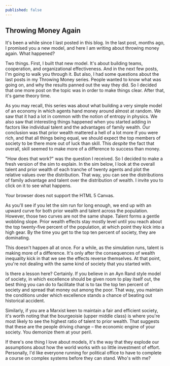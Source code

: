 ```yaml
---
published: false
---
```

## Throwing Money Again

It's been a while since I last posted in this blog. In the last post, months ago, I promised you a new model, and here I am writing about throwing money again. What happened?

Two things. First, I built that new model. It's about building teams, cooperation, and organizational effectiveness. And in the next few posts, I'm going to walk you through it. But also, I had some questions about the last posts in my Throwing Money series. People wanted to know what was going on, and why the results panned out the way they did. So I decided that one more post on the topic was in order to make things clear. After that, it's game theory time.

As you may recall, this series was about what building a very simple model of an economy in which agents hand money around almost at random. We saw that it had a lot in common with the notion of entropy in physics. We also saw that interesting things happened when you started adding in factors like individual talent and the advantages of family wealth. Our conclusion was that prior wealth mattered a hell of a lot more if you were rich, and that all things being equal, we should expect the top members of society to be there more out of luck than skill. This _despite_ the fact that overall, skill seemed to make more of a difference to success than money.  

"How does that work?" was the question I received. So I decided to make a fresh version of the sim to explain. In the sim below, I look at the overall talent and prior wealth of each tranche of twenty agents and plot the relative values over the distribution. That way, you can see the distributions of family advantage and talent over the distribution of wealth. I invite you to click on it to see what happens. 

<canvas id="canvasWealthEntropyTop" width="500" height="200">
 Your browser does not support the HTML 5 Canvas.
</canvas>
<script>
function simWealthEntropyOver() {

	//SIM WRAPPER CONFIG =====================
	var state = 0;
	var timer;
	var canvas = document.getElementById('canvasWealthEntropyOver');
	var context = canvas.getContext('2d');
	canvas.addEventListener('click', updateState, false);

	function updateState() {
		state = (state+1)%3;
		if (state == 0) {
			//Reset sim
			init();
		} else if (state == 1) {
			//Run sim
			timer = setInterval(update, 33);
		} else {
			//Stop sim
			clearInterval(timer);
		}
	}
	//=====================
	//SIM CODE =====================

	var agentList;
	var agentCount = 500;
	var wealthInit = 1000;
	var exchangesPerUpdate = 100;
	var maxExchange = 100;
	var gini = 0;
	var talentFit = 0;
	var wealthFit = 0;
	var talentFitTop = 0;
	var wealthFitTop = 0;
	var deathProb = 1/500;

	var sampleFraction = 1/4;
	var sampleSize = agentCount * sampleFraction;

	var sample = 20;
	var richList = new Array(agentCount/sample);
	var talentList = new Array(agentCount/sample);

	function init() {
		agentList = new Array();

		//Create agents
		for (var i = 0; i < agentCount; i++) {
			var initWealth = (Math.random() * wealthInit * 2);
			var agent = {
				wealth:initWealth,
				talent:Math.random(),
				talentColor:"#000000",
				wealthColor:"#000000",
				talentRank: 0,
				wealthRank: 0,
				startWealth: initWealth
			}
			agentList.push(agent);
		}

		//Sort agents based on talent
		agentList.sort(function (a,b) {
			return a.talent - b.talent;
		});

		//Set color for agents based on talent
		for (var i = 0; i < agentCount; i++) {
			var agent = agentList[i];

			var redVal = Math.floor(agent.talent * 255.0);
			var greenVal = Math.floor(agent.talent * 255.0 * 0.9);
			agent.talentColor = "rgb("+redVal+","+greenVal+",0)"

			agent.talentRank = i;
		}

		//Sort agents based on starting wealth
		agentList.sort(function (a,b) {
			return a.startWealth - b.startWealth;
		});

		//Set color for agents based on wealth
		for (var i = 0; i < agentCount; i++) {
			var agent = agentList[i];

			var colorVal = Math.floor(((i) * 255.0) / agentCount);
			agent.wealthColor = "rgb(0,"+colorVal+",0)"

			agent.wealthRank = i;
		}

		//Calculate wealth ineuality
		gini = calculateGini();

		//Calculate predictive power of talent measure
		talentFit = calculateTalentFit(agentCount);
		talentFitTop = calculateTalentFit(sampleSize);

		//Calculate predictive power of wealth measure
		wealthFit = calculateWealthFit(agentCount);
		wealthFitTop = calculateWealthFit(sampleSize);

		createOverlays();

		paint();
	}

	function update() {

		//Make wealth transfers
		for (var i = 0; i < exchangesPerUpdate; i++) {
			var exchangeAmount = Math.random() * maxExchange;

			var indexA = Math.floor(Math.random() * agentCount);
			var indexB = Math.floor(Math.random() * agentCount);
			var indexC = Math.floor(Math.random() * agentCount);
			var agentA = agentList[indexA];
			var agentB = agentList[indexB];
			var agentC = agentList[indexC];

			//If A can pay
			if (agentA.wealth >= exchangeAmount) {
				agentA.wealth -= exchangeAmount;

				var talentSum = agentB.talent + agentC.talent;
				var fractionTalentB = agentB.talent/talentSum;

				var wealthSum = agentB.wealth + agentC.wealth;
				var fractionWealthB = agentB.wealth/wealthSum;

				/*
				We experimentally determine the success of B by
				finding the mean of the two probabilities.
				 */
				var fractionMeanB = (fractionTalentB + fractionWealthB) / 2;

				if (Math.random() < fractionMeanB) {
					agentB.wealth += exchangeAmount;
				} else {
					agentC.wealth += exchangeAmount;
				}
			}

			if (Math.random() < deathProb) {
				agentA.talent = (agentA.talent + Math.random())/2;
				agentA.startWealth = agentA.wealth;
			}
		}

		/*
		Our population now contains individuals with
		New talent levels and starting wealth.
		This means that we need to re-label the population
		so that our indices still work.
		 */

		//Sort agents based on talent
		agentList.sort(function (a,b) {
			return a.talent - b.talent;
		});

		//Set color for agents based on talent
		for (var i = 0; i < agentCount; i++) {
			var agent = agentList[i];

			var redVal = Math.floor(agent.talent * 255.0);
			var greenVal = Math.floor(agent.talent * 255.0 * 0.9);
			agent.talentColor = "rgb("+redVal+","+greenVal+",0)"

			agent.talentRank = i;
		}

		//Sort agents based on starting wealth
		agentList.sort(function (a,b) {
			return a.startWealth - b.startWealth;
		});

		//Set color for agents based on wealth
		for (var i = 0; i < agentCount; i++) {
			var agent = agentList[i];

			var colorVal = Math.floor(((i) * 255.0) / agentCount);
			agent.wealthColor = "rgb(0,"+colorVal+",0)"

			agent.wealthRank = i;
		}

		//Sort array by wealth
		agentList.sort(function (a,b) {
			return a.wealth - b.wealth;
		});

		//Calculate wealth inequality
		gini = calculateGini();

		//Calculate predictive power of talent measure
		talentFit = calculateTalentFit(agentCount);
		talentFitTop = calculateTalentFit(sampleSize);

		//Calculate predictive power of wealth measure
		wealthFit = calculateWealthFit(agentCount);
		wealthFitTop = calculateWealthFit(sampleSize);

		createOverlays();

		paint();
	}

	function calculateGini() {

		//Find total wealth
		var totalWealth = 0;
		for (var i = 0; i < agentCount; i++) {
			totalWealth += agentList[i].wealth;
		}

		//Find average wealth
		var meanWealth = totalWealth / agentCount;

		//Calculate mean difference from the average
		var totalDiff = 0;
		for (var i = 0; i < agentCount; i++) {
			totalDiff += Math.abs(meanWealth - agentList[i].wealth);
		}

		//Calculate GINI
		var inequality = totalDiff / (2 * totalWealth);

		return inequality;
	}

	function calculateTalentFit(sampleSize) {

		var startAt = agentCount - sampleSize;
		var totalDiff = 0;
		for (var i = startAt; i < agentCount; i++) {

			//Calculate distance from ideal for each agent
			var diff = Math.abs(i - agentList[i].talentRank);

			//Sum differences from ideal
			totalDiff += diff;
		}

		//Find mean difference
		var meanDiff = totalDiff / sampleSize;
		var scaledMean = meanDiff / agentCount;

		var fit = 1 - (2 * scaledMean);
		return fit;
	}

	function calculateWealthFit(sampleSize) {

		var startAt = agentCount - sampleSize;
		var totalDiff = 0;
		for (var i = startAt; i < agentCount; i++) {

			//Calculate distance from ideal for each agent
			var diff = Math.abs(i - agentList[i].wealthRank);

			//Sum differences from ideal
			totalDiff += diff;
		}

		//Find mean difference
		var meanDiff = totalDiff / sampleSize;
		var scaledMean = meanDiff / agentCount;

		var fit = 1 - (2 * scaledMean);
		return fit;
	}

	function createOverlays() {
		richList.fill(0);
		talentList.fill(0);
		for (var i = 0; i < agentCount; i++) {
			var agent = agentList[i];
			var bucket = Math.floor(i/sample);

			richList[bucket] += (agent.wealthRank / agentCount);
			talentList[bucket] += (agent.talentRank / agentCount);
		}
		for (var i = 0; i < agentCount/sample; i++) {
			richList[i] /= sample;
			talentList[i] /= sample;
		}
	}

	function paint() {
		//Paint background
		context.fillStyle = '#999999';
		context.fillRect(0, 0, canvas.width, canvas.height);

		//Sort Array
		agentList.sort(function (a,b) {
			return a.wealth - b.wealth;
		});

		//Find the maximum bar height
		var maxHeight = agentList[agentCount-1].wealth;

		//Determine scaling for bars
		var scaleHeight = canvas.height/maxHeight;
		var barWidth = canvas.width/agentCount;

		//Iterate over agents
		for (var i = 0; i < agentCount; i++) {
			var width = Math.floor(barWidth);
			// var height = Math.floor(agentList[i].wealth*scaleHeight);
			var height = Math.floor(agentList[i].wealth*scaleHeight);
			var x = Math.floor(i * barWidth);
			var y = canvas.height - height;

			//Display bar for each agent
			context.fillStyle = agentList[i].talentColor;
			context.fillRect(x, y, width, height/2);
			context.fillStyle = agentList[i].wealthColor;
			context.fillRect(x, y+(height/2), width, height/2);
		}

		//Display GINI
		context.fillStyle = '#FFFFFF';
		context.font = '20px Arial';
		context.fillText("GINI: "+gini.toPrecision(2), 10, 30);

		//Display Talent Fit
		context.fillStyle = '#EEFF00';
		context.fillText("Talent Fit:  "+talentFit.toPrecision(2)
		+" ("+talentFitTop.toPrecision(2)+")", 10, 50);

		//Display Weealth Fit
		context.fillStyle = '#00FF00';
		context.fillText("Wealth Fit: "+wealthFit.toPrecision(2)
		+" ("+wealthFitTop.toPrecision(2)+")", 10, 70);

		//Draw Overlays
		var chunkWidth = Math.floor(barWidth * sample);
		for (var i = 1; i < agentCount/sample; i++) {

			var p = i - 1;
			var pTalentHeight = Math.floor(talentList[p]*height);
			var pRichHeight = Math.floor(richList[p]*height);

			var talentHeight = Math.floor(talentList[i]*height);
			var richHeight = Math.floor(richList[i]*height);

			console.log("scaleHeight:"+scaleHeight);
			console.log("talentList[p]:"+talentList[p]);
			console.log("pTalentHeight:"+pTalentHeight);

			var px = Math.floor(p * chunkWidth) + (sample/2);
			var ix = Math.floor(i * chunkWidth) + (sample/2);

			var pTy = canvas.height - pTalentHeight;
			var iTy = canvas.height - talentHeight;
			context.strokeStyle = '#EEFF00';
			context.beginPath();
			context.moveTo(px, pTy);
			context.lineTo(ix, iTy);
			context.lineWidth = 2;
			context.stroke();

			var pRy = canvas.height - pRichHeight;
			var iRy = canvas.height - richHeight;
			context.strokeStyle = '#00FF00';
			context.beginPath();
			context.moveTo(px, pRy);
			context.lineTo(ix, iRy);
			// context.moveTo(px, 50);
			// context.lineTo(ix, 50);
			context.lineWidth = 2;
			context.stroke();
		}
	}

	init();
	//=====================
}
simWealthEntropyOver();
</script>


As you'll see if you let the sim run for long enough, we end up with an upward curve for both prior wealth and talent across the population. However, those two curves are not the same shape. Talent forms a gentle wobbling slope. Prior wealth effects stay mostly level until you reach about the top twenty-five percent of the population, at which point they kick into a high gear. By the time you get to the top ten percent of society, they are dominating. 

This doesn't happen all at once. For a while, as the simulation runs, talent is making more of a difference. It's only after the consequences of wealth inequality kick in that we see the effects reverse themselves. At that point, you're not dealing with the same kind of society that you started with.

Is there a lesson here? Certainly. If you believe in an Ayn Rand style model of society, in which excellence should be given room to play itself out, the best thing you can do to facilitate that is to tax the top ten percent of society and spread that money out among the poor. That way, you maintain the conditions under which excellence stands a chance of beating out historical accident. 

Similarly, if you are a Marxist keen to maintain a fair and efficient society, it's worth noting that the bourgeoisie (upper middle class) is where you're most likely to see the highest ratio of talent to prior wealth. That suggests that these are the people driving change – the economic engine of your society. You demonize them at your peril. 

If there's one thing I love about models, it's the way that they explode our assumptions about how the world works with so little investment of effort. Personally, I'd like everyone running for political office to have to complete a course on complex systems before they can stand. Who's with me?  
